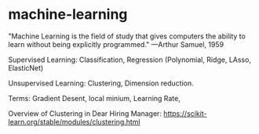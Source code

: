 # machine-learning



"Machine Learning is the field of study that gives computers the ability to learn without being explicitly programmed." —Arthur Samuel, 1959


Supervised Learning: Classification, Regression (Polynomial, Ridge, LAsso, ElasticNet)

Unsupervised Learning: Clustering, Dimension reduction.


Terms: Gradient Desent, local minium, Learning Rate, 






Overview of Clustering in Dear Hiring Manager: https://scikit-learn.org/stable/modules/clustering.html



